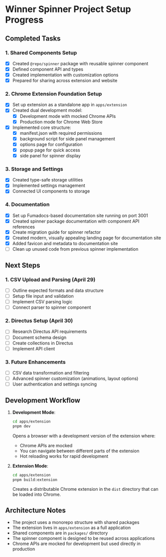 # Winner Spinner Project Setup Progress

## Completed Tasks

### 1. Shared Components Setup
- [x] Created `@repo/spinner` package with reusable spinner component
- [x] Defined component API and types
- [x] Created implementation with customization options
- [x] Prepared for sharing across extension and website

### 2. Chrome Extension Foundation Setup
- [x] Set up extension as a standalone app in `apps/extension`
- [x] Created dual development model:
  - [x] Development mode with mocked Chrome APIs
  - [x] Production mode for Chrome Web Store
- [x] Implemented core structure:
  - [x] manifest.json with required permissions
  - [x] background script for side panel management
  - [x] options page for configuration
  - [x] popup page for quick access
  - [x] side panel for spinner display

### 3. Storage and Settings
- [x] Created type-safe storage utilities
- [x] Implemented settings management
- [x] Connected UI components to storage

### 4. Documentation
- [x] Set up Fumadocs-based documentation site running on port 3001
- [x] Created spinner package documentation with component API references
- [x] Create migration guide for spinner refactor
- [x] Created modern, visually appealing landing page for documentation site
- [x] Added favicon and metadata to documentation site
- [ ] Clean up unused code from previous spinner implementation

## Next Steps

### 1. CSV Upload and Parsing (April 29)
- [ ] Outline expected formats and data structure
- [ ] Setup file input and validation
- [ ] Implement CSV parsing logic
- [ ] Connect parser to spinner component

### 2. Directus Setup (April 30)
- [ ] Research Directus API requirements
- [ ] Document schema design
- [ ] Create collections in Directus
- [ ] Implement API client

### 3. Future Enhancements
- [ ] CSV data transformation and filtering
- [ ] Advanced spinner customization (animations, layout options)
- [ ] User authentication and settings syncing

## Development Workflow

1. **Development Mode**:
   ```bash
   cd apps/extension
   pnpm dev
   ```
   Opens a browser with a development version of the extension where:
   - Chrome APIs are mocked
   - You can navigate between different parts of the extension
   - Hot reloading works for rapid development

2. **Extension Mode**:
   ```bash
   cd apps/extension
   pnpm build:extension
   ```
   Creates a distributable Chrome extension in the `dist` directory that can be loaded into Chrome.

## Architecture Notes

- The project uses a monorepo structure with shared packages
- The extension lives in `apps/extension` as a full application
- Shared components are in `packages/` directory
- The spinner component is designed to be reused across applications
- Chrome APIs are mocked for development but used directly in production
